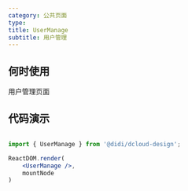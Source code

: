 ```yaml
---
category: 公共页面
type: 
title: UserManage
subtitle: 用户管理
---
```


## 何时使用

用户管理页面

## 代码演示

``` jsx | pure

import { UserManage } from '@didi/dcloud-design';

ReactDOM.render(
    <UserManage />,
    mountNode
)
```

